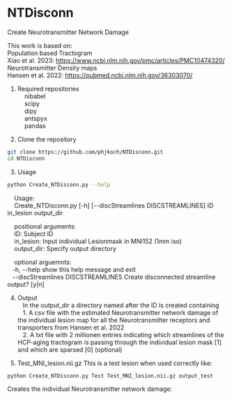 # NTDisconn
Create Neurotransmitter Network Damage

This work is based on:  
Population based Tractogram  
Xiao et al. 2023: https://www.ncbi.nlm.nih.gov/pmc/articles/PMC10474320/  
Neurotransmitter Density maps  
Hansen et al. 2022: https://pubmed.ncbi.nlm.nih.gov/36303070/


1. Required repositories   
&nbsp;&nbsp;&nbsp;&nbsp;nibabel  
&nbsp;&nbsp;&nbsp;&nbsp;scipy  
&nbsp;&nbsp;&nbsp;&nbsp;dipy  
&nbsp;&nbsp;&nbsp;&nbsp;antspyx  
&nbsp;&nbsp;&nbsp;&nbsp;pandas  

2. Clone the repository
```bash
git clone https://github.com/phjkoch/NTDisconn.git
cd NTDisconn
```


3. Usage

```bash
python Create_NTDisconn.py --help
```
&nbsp;&nbsp;&nbsp;&nbsp;Usage:  
&nbsp;&nbsp;&nbsp;&nbsp;Create_NTDisconn.py [-h] [--discStreamlines DISCSTREAMLINES]
                       ID in_lesion output_dir

&nbsp;&nbsp;&nbsp;&nbsp;positional arguments:  
&nbsp;&nbsp;&nbsp;&nbsp;ID:                    Subject ID  
&nbsp;&nbsp;&nbsp;&nbsp;in_lesion:             Input individual Lesionmask in MNI152 (1mm iso)  
&nbsp;&nbsp;&nbsp;&nbsp;output_dir:            Specify output directory

&nbsp;&nbsp;&nbsp;&nbsp;optional arguemnts:  
&nbsp;&nbsp;&nbsp;-h, --help            show this help message and exit  
&nbsp;&nbsp;&nbsp;--discStreamlines DISCSTREAMLINES
                    Create disconnected streamline output? [y|n]

4. Output  
&nbsp;&nbsp;&nbsp;In the output_dir a directory named after the ID is created containing  
&nbsp;&nbsp;&nbsp;1. A csv file with the estimated Neurotransmitter network damage of the individual lesion map for all the Neurotransmitter receptors and transporters from Hansen et al. 2022  
&nbsp;&nbsp;&nbsp;2. A txt file with 2 millionen entries indicating which streamlines of the HCP-aging tractogram is passing through the individual lesion mask [1] and which are sparsed [0] (optional)


5. Test_MNI_lesion.nii.gz
This is a test lesion when used correctly like:
```bash
python Create_NTDisconn.py Test Test_MNI_lesion.nii.gz output_test
```

Creates the individual Neurotransmitter network damage:


